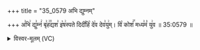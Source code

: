 +++
title = "35_0579 अभि द्युम्नम्"

+++
अ꣣भि꣢ द्यु꣣म्नं꣢ बृ꣣ह꣢꣫द्यश꣣ इ꣡ष꣢स्पते दिदी꣣हि꣡ दे꣢व देव꣣यु꣢म्। वि꣡ कोशं꣢꣯ मध्य꣣मं꣡ यु꣢व ॥ 35:0579 ॥

<details><summary>विस्वर-मूलम् (VC)</summary>

अभि द्युम्नं बृहद्यश इषस्पते दिदीहि देव देवयुम् । वि कोशं मध्यमं युव ॥५७९॥
</details>
